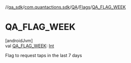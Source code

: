 //[qa_sdk](../../../../index.md)/[com.quantactions.sdk](../../index.md)/[QA](../index.md)/[Flags](index.md)/[QA_FLAG_WEEK](-q-a_-f-l-a-g_-w-e-e-k.md)

# QA_FLAG_WEEK

[androidJvm]\
val [QA_FLAG_WEEK](-q-a_-f-l-a-g_-w-e-e-k.md): [Int](https://kotlinlang.org/api/latest/jvm/stdlib/kotlin/-int/index.html)

Flag to request taps in the last 7 days
